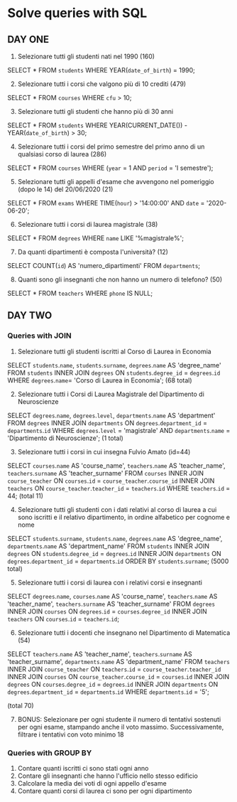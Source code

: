 # Solve queries with SQL

## DAY ONE

1. Selezionare tutti gli studenti nati nel 1990 (160)

SELECT * FROM `students` WHERE YEAR(`date_of_birth`) = 1990;

2. Selezionare tutti i corsi che valgono più di 10 crediti (479)

SELECT * FROM `courses` WHERE `cfu` > 10;

3. Selezionare tutti gli studenti che hanno più di 30 anni

SELECT * FROM `students` WHERE YEAR(CURRENT_DATE()) - YEAR(`date_of_birth`) > 30;

4. Selezionare tutti i corsi del primo semestre del primo anno di un qualsiasi corso di
   laurea (286)

SELECT * FROM `courses` WHERE (`year` = 1 AND `period` = 'I semestre');

5. Selezionare tutti gli appelli d'esame che avvengono nel pomeriggio (dopo le 14) del
   20/06/2020 (21)

SELECT * FROM `exams` WHERE TIME(`hour`) > '14:00:00' AND `date` = '2020-06-20';

6. Selezionare tutti i corsi di laurea magistrale (38)

SELECT * FROM `degrees` WHERE `name` LIKE '%magistrale%';

7. Da quanti dipartimenti è composta l'università? (12)

SELECT COUNT(`id`) AS 'numero_dipartimenti' FROM `departments`;

8. Quanti sono gli insegnanti che non hanno un numero di telefono? (50)

SELECT * FROM `teachers` WHERE `phone` IS NULL;

## DAY TWO

### Queries with JOIN

1. Selezionare tutti gli studenti iscritti al Corso di Laurea in Economia

SELECT `students`.`name`, `students`.`surname`, `degrees`.`name` AS 'degree_name' FROM `students` INNER JOIN `degrees` ON `students`.`degree_id` = `degrees`.`id` WHERE `degrees`.`name`= 'Corso di Laurea in Economia'; (68 total)

2. Selezionare tutti i Corsi di Laurea Magistrale del Dipartimento di
Neuroscienze

SELECT `degrees`.`name`, `degrees`.`level`, `departments`.`name` AS 'department' FROM `degrees` INNER JOIN `departments` ON `degrees`.`department_id` = `departments`.`id` WHERE `degrees`.`level` = 'magistrale' AND `departments`.`name` = 'Dipartimento di Neuroscienze'; (1 total)

3. Selezionare tutti i corsi in cui insegna Fulvio Amato (id=44)

SELECT `courses`.`name` AS 'course_name', `teachers`.`name` AS 'teacher_name', `teachers`.`surname` AS 'teacher_surname' FROM `courses` INNER JOIN `course_teacher` ON `courses`.`id` = `course_teacher`.`course_id` INNER JOIN `teachers` ON `course_teacher`.`teacher_id` = `teachers`.`id` WHERE `teachers`.`id` = 44; (total 11)

4. Selezionare tutti gli studenti con i dati relativi al corso di laurea a cui sono iscritti e il relativo dipartimento, in ordine alfabetico per cognome e nome

SELECT `students`.`surname`, `students`.`name`, `degrees`.`name` AS 'degree_name', `departments`.`name` AS 'department_name' FROM `students` INNER JOIN `degrees` ON `students`.`degree_id` = `degrees`.`id` INNER JOIN `departments` ON `degrees`.`department_id` = `departments`.`id` ORDER BY `students`.`surname`; (5000 total)

5. Selezionare tutti i corsi di laurea con i relativi corsi e insegnanti

SELECT `degrees`.`name`, `courses`.`name` AS 'course_name', `teachers`.`name` AS 'teacher_name', `teachers`.`surname` AS 'teacher_surname' FROM `degrees` INNER JOIN `courses` ON `degrees`.`id` = `courses`.`degree_id` INNER JOIN `teachers` ON `courses`.`id` = `teachers`.`id`;

6. Selezionare tutti i docenti che insegnano nel Dipartimento di
Matematica (54)

SELECT `teachers`.`name` AS 'teacher_name', `teachers`.`surname` AS 'teacher_surname', `departments`.`name` AS 'department_name' FROM `teachers` INNER JOIN `course_teacher` ON `teachers`.`id` = `course_teacher`.`teacher_id` INNER JOIN `courses` ON `course_teacher`.`course_id` = `courses`.`id` INNER JOIN `degrees` ON `courses`.`degree_id` = `degrees`.`id` INNER JOIN `departments` ON `degrees`.`department_id` = `departments`.`id` WHERE `departments`.`id` = '5';

(total 70)

7. BONUS: Selezionare per ogni studente il numero di tentativi sostenuti
per ogni esame, stampando anche il voto massimo. Successivamente,
filtrare i tentativi con voto minimo 18

### Queries with GROUP BY

1. Contare quanti iscritti ci sono stati ogni anno
2. Contare gli insegnanti che hanno l'ufficio nello stesso edificio
3. Calcolare la media dei voti di ogni appello d'esame
4. Contare quanti corsi di laurea ci sono per ogni dipartimento
